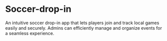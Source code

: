 # Soccer-drop-in

An intuitive soccer drop-in app that lets players join and track local games easily and securely. Admins can efficiently manage and organize events for a seamless experience.
